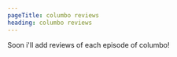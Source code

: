 ```yaml
---
pageTitle: columbo reviews
heading: columbo reviews
---
```

Soon i'll add reviews of each episode of columbo!